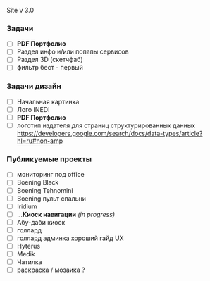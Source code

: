 ﻿
Site v 3.0


### Задачи
- [ ] **PDF Портфолио**
- [ ] Раздел инфо и/или попапы сервисов
- [ ] Раздел 3D (скетчфаб)
- [ ] фильтр бест - первый

### Задачи дизайн
- [ ] Начальная картинка
- [ ] Лого INEDI
- [ ] **PDF Портфолио**
- [ ] логотип издателя для страниц структурированных данных
https://developers.google.com/search/docs/data-types/article?hl=ru#non-amp

### Публикуемые проекты
- [ ] мониторинг под office
- [ ] Boening Black
- [ ] Boening Tehnomini
- [ ] Boening пульт спальни
- [ ] Iridium
- [ ] ...**Киоск навигации** *(in progress)*
- [ ] Абу-даби киоск
- [ ] голлард  
- [ ] голлард админка хороший гайд UX
- [ ] Hyterus
- [ ] Medik
- [ ] Чатилка
- [ ] раскраска / мозаика ?
